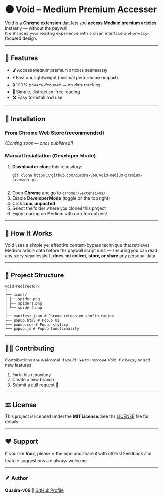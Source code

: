 
# 🌑 Void – Medium Premium Accesser

Void is a **Chrome extension** that lets you **access Medium premium articles** instantly — without the paywall.  
It enhances your reading experience with a clean interface and privacy-focused design.

---

## 🚀 Features

- 🔓 Access Medium premium articles seamlessly  
- ⚡ Fast and lightweight (minimal performance impact)  
- 🔒 100% privacy-focused — no data tracking  
- 🧹 Simple, distraction-free reading  
- 🛠️ Easy to install and use

---

## 🧩 Installation

### From Chrome Web Store (recommended)
*(Coming soon — once published!)*

### Manual Installation (Developer Mode)
1. **Download or clone** this repository:
   ```
   git clone https://github.com/quadra-v69/void-medium-premium-accesser.git


2. Open **Chrome** and go to `chrome://extensions/`
3. Enable **Developer Mode** (toggle on the top right)
4. Click **Load unpacked**
5. Select the folder where you cloned this project
6. Enjoy reading on Medium with no interruptions!

---

## 🧠 How It Works

Void uses a simple yet effective content-bypass technique that retrieves Medium article data before the paywall script runs — ensuring you can read any story seamlessly.
It **does not collect, store, or share** any personal data.

---

## 📁 Project Structure

```
void-redirector/
│
├── icons/
│ ├── spider.png
│ ├── spider1.png
│ └── spider2.png
│
├── manifest.json # Chrome extension configuration
├── popup.html # Popup UI
├── popup.css # Popup styling
└── popup.js # Popup functionality
```

---

## 🧑‍💻 Contributing

Contributions are welcome!
If you’d like to improve Void, fix bugs, or add new features:

1. Fork this repository
2. Create a new branch
3. Submit a pull request 🚀

---

## ⚖️ License

This project is licensed under the **MIT License**.
See the [LICENSE](LICENSE) file for details.

---

## ❤️ Support

If you like **Void**, please ⭐ the repo and share it with others!
Feedback and feature suggestions are always welcome.

---

### 🪶 Author

**Quadra-v69**
🔗 [GitHub Profile](https://github.com/Quadra-v69)

```



```
